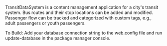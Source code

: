 TransitDataSystem is a content management application for a city's transit system. Bus routes and their stop locations can be added and modified. Passenger flow can be tracked and categorized with custom tags, e.g., adult passengers or youth passengers.

To Build:
Add your database connection string to the web.config file and run update-database in the package manager console.
